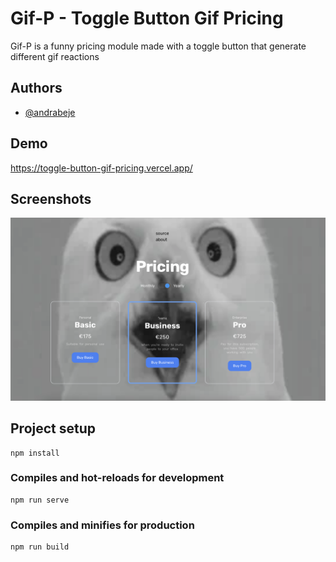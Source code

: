 # Gif-P - Toggle Button Gif Pricing

Gif-P is a funny pricing module made with a toggle button that generate different gif reactions 

## Authors

- [@andrabeje](https://www.github.com/Andra10)


## Demo
https://toggle-button-gif-pricing.vercel.app/



## Screenshots

![App Screenshot](/public/img/screenshot.png)

## Project setup 
```
npm install
```

### Compiles and hot-reloads for development 
```
npm run serve
```

### Compiles and minifies for production 
```
npm run build
```

